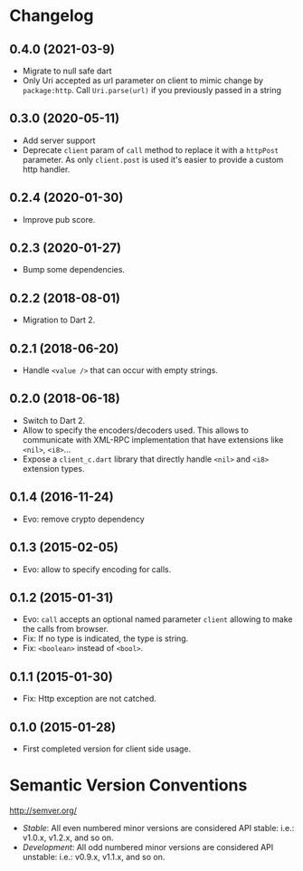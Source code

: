 # Changelog


## 0.4.0 (2021-03-9)

- Migrate to null safe dart
- Only Uri accepted as url parameter on client to mimic change by `package:http`. Call `Uri.parse(url)` if you previously passed in a string 

## 0.3.0 (2020-05-11)

- Add server support
- Deprecate `client` param of `call` method to replace it with a `httpPost`
parameter. As only `client.post` is used it's easier to provide a custom http
handler.

## 0.2.4 (2020-01-30)

- Improve pub score.

## 0.2.3 (2020-01-27)

- Bump some dependencies.

## 0.2.2 (2018-08-01)

- Migration to Dart 2.

## 0.2.1 (2018-06-20)

- Handle `<value />` that can occur with empty strings.

## 0.2.0 (2018-06-18)

- Switch to Dart 2.
- Allow to specify the encoders/decoders used. This allows to communicate
with XML-RPC implementation that have extensions like `<nil>`, `<i8>`...
- Expose a `client_c.dart` library that directly handle `<nil>` and `<i8>`
extension types.

## 0.1.4 (2016-11-24)

- Evo: remove crypto dependency

## 0.1.3 (2015-02-05)

- Evo: allow to specify encoding for calls.

## 0.1.2 (2015-01-31)

- Evo: `call` accepts an optional named parameter `client` allowing to make the
calls from browser.
- Fix: If no type is indicated, the type is string.
- Fix: `<boolean>` instead of `<bool>`.

## 0.1.1 (2015-01-30)

- Fix: Http exception are not catched.

## 0.1.0 (2015-01-28)

- First completed version for client side usage.

# Semantic Version Conventions

http://semver.org/

- *Stable*:  All even numbered minor versions are considered API stable:
  i.e.: v1.0.x, v1.2.x, and so on.
- *Development*: All odd numbered minor versions are considered API unstable:
  i.e.: v0.9.x, v1.1.x, and so on.
